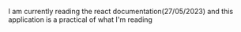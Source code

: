 I am currently reading the react documentation(27/05/2023) and this application is a practical of what I'm reading
